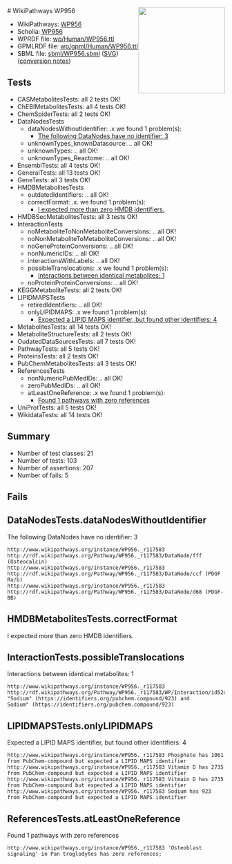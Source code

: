 <img style="float: right; width: 200px" src="../logo.png" />
# WikiPathways WP956

* WikiPathways: [WP956](https://identifiers.org/wikipathways:WP956)
* Scholia: [WP956](https://scholia.toolforge.org/wikipathways/WP956)
* WPRDF file: [wp/Human/WP956.ttl](../wp/Human/WP956.ttl)
* GPMLRDF file: [wp/gpml/Human/WP956.ttl](../wp/gpml/Human/WP956.ttl)
* SBML file: [sbml/WP956.sbml](../sbml/WP956.sbml) ([SVG](../sbml/WP956.svg)) ([conversion notes](../sbml/WP956.txt))

## Tests
* CASMetabolitesTests: all 2 tests OK!
* ChEBIMetabolitesTests: all 4 tests OK!
* ChemSpiderTests: all 2 tests OK!
* DataNodesTests
    * dataNodesWithoutIdentifier: .x we found 1 problem(s):
        * [The following DataNodes have no identifier: 3](#d2d32fa2)
    * unknownTypes_knownDatasource: .. all OK!
    * unknownTypes: .. all OK!
    * unknownTypes_Reactome: .. all OK!
* EnsemblTests: all 4 tests OK!
* GeneralTests: all 13 tests OK!
* GeneTests: all 3 tests OK!
* HMDBMetabolitesTests
    * outdatedIdentifiers: .. all OK!
    * correctFormat: .x. we found 1 problem(s):
        * [I expected more than zero HMDB identifiers.](#ad154c1e)
* HMDBSecMetabolitesTests: all 3 tests OK!
* InteractionTests
    * noMetaboliteToNonMetaboliteConversions: .. all OK!
    * noNonMetaboliteToMetaboliteConversions: .. all OK!
    * noGeneProteinConversions: .. all OK!
    * nonNumericIDs: .. all OK!
    * interactionsWithLabels: .. all OK!
    * possibleTranslocations: .x we found 1 problem(s):
        * [Interactions between identical metabolites: 1](#d59038c4)
    * noProteinProteinConversions: .. all OK!
* KEGGMetaboliteTests: all 2 tests OK!
* LIPIDMAPSTests
    * retiredIdentifiers: .. all OK!
    * onlyLIPIDMAPS: .x we found 1 problem(s):
        * [Expected a LIPID MAPS identifier, but found other identifiers: 4](#48cc60bb)
* MetabolitesTests: all 14 tests OK!
* MetaboliteStructureTests: all 2 tests OK!
* OudatedDataSourcesTests: all 7 tests OK!
* PathwayTests: all 5 tests OK!
* ProteinsTests: all 2 tests OK!
* PubChemMetabolitesTests: all 3 tests OK!
* ReferencesTests
    * nonNumericPubMedIDs: .. all OK!
    * zeroPubMedIDs: .. all OK!
    * atLeastOneReference: .x we found 1 problem(s):
        * [Found 1 pathways with zero references](#35eb778e)
* UniProtTests: all 5 tests OK!
* WikidataTests: all 14 tests OK!


## Summary

* Number of test classes: 21
* Number of tests: 103
* Number of assertions: 207
* Number of fails: 5

## Fails

<a name="d2d32fa2" />

## DataNodesTests.dataNodesWithoutIdentifier

The following DataNodes have no identifier: 3
```
http://www.wikipathways.org/instance/WP956._r117583 http://rdf.wikipathways.org/Pathway/WP956._r117583/DataNode/fff (Osteocalcin)
http://www.wikipathways.org/instance/WP956._r117583 http://rdf.wikipathways.org/Pathway/WP956._r117583/DataNode/ccf (PDGF Ra/b)
http://www.wikipathways.org/instance/WP956._r117583 http://rdf.wikipathways.org/Pathway/WP956._r117583/DataNode/d68 (PDGF-BB)
```

<a name="ad154c1e" />

## HMDBMetabolitesTests.correctFormat

I expected more than zero HMDB identifiers.
<a name="d59038c4" />

## InteractionTests.possibleTranslocations

Interactions between identical metabolites: 1
```
http://www.wikipathways.org/instance/WP956._r117583 http://rdf.wikipathways.org/Pathway/WP956._r117583/WP/Interaction/id52de5c61 "Sodium" (https://identifiers.org/pubchem.compound/923) and 
Sodium" (https://identifiers.org/pubchem.compound/923)
```

<a name="48cc60bb" />

## LIPIDMAPSTests.onlyLIPIDMAPS

Expected a LIPID MAPS identifier, but found other identifiers: 4
```
http://www.wikipathways.org/instance/WP956._r117583 Phosphate has 1061 from PubChem-compound but expected a LIPID MAPS identifier
http://www.wikipathways.org/instance/WP956._r117583 Vitamin D has 2735 from PubChem-compound but expected a LIPID MAPS identifier
http://www.wikipathways.org/instance/WP956._r117583 Vitmain D has 2735 from PubChem-compound but expected a LIPID MAPS identifier
http://www.wikipathways.org/instance/WP956._r117583 Sodium has 923 from PubChem-compound but expected a LIPID MAPS identifier
```

<a name="35eb778e" />

## ReferencesTests.atLeastOneReference

Found 1 pathways with zero references
```
http://www.wikipathways.org/instance/WP956._r117583 'Osteoblast signaling' in Pan troglodytes has zero references; 
```

